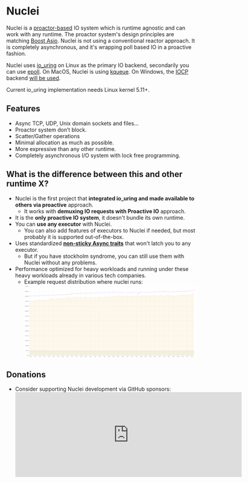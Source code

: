 # Nuclei

Nuclei is a [proactor-based](http://citeseerx.ist.psu.edu/viewdoc/summary?doi=10.1.1.49.9183) IO system which is runtime agnostic and can work with any runtime.
The proactor system's design principles are matching [Boost Asio](https://www.boost.org/doc/libs/1_47_0/doc/html/boost_asio/overview/core/async.html).
Nuclei is not using a conventional reactor approach. It is completely asynchronous, and it's wrapping poll based IO in a proactive fashion.

Nuclei uses [io_uring](https://kernel.dk/io_uring.pdf) on Linux as the primary IO backend, secondarily you can use [epoll](https://en.wikipedia.org/wiki/Epoll). On MacOS, Nuclei is using [kqueue](https://en.wikipedia.org/wiki/Kqueue).
On Windows, the [IOCP](https://en.wikipedia.org/wiki/Input/output_completion_port) backend [will be used](https://github.com/vertexclique/nuclei/pull/3).

Current io_uring implementation needs Linux kernel 5.11+.

## Features

* Async TCP, UDP, Unix domain sockets and files…
* Proactor system don’t block.
* Scatter/Gather operations
* Minimal allocation as much as possible.
* More expressive than any other runtime.
* Completely asynchronous I/O system with lock free programming.

## What is the difference between this and other runtime X?

* Nuclei is the first project that **integrated io_uring and made available to others via proactive** approach.
  * It works with **demuxing IO requests with Proactive IO** approach.
* It is the **only proactive IO system**, it doesn't bundle its own runtime.
* You can **use any executor** with Nuclei.
  * You can also add features of executors to Nuclei if needed, but most probably it is supported out-of-the-box.
* Uses standardized [**non-sticky Async traits**](https://docs.rs/futures/latest/futures/io/index.html) that won't latch you to any executor.
  * But if you have stockholm syndrome, you can still use them with Nuclei without any problems.
* Performance optimized for heavy workloads and running under these heavy workloads already in various tech companies.
  * Example request distribution where nuclei runs: ![Req/sec](assets/img/req_per_sec.png)

## Donations
* Consider supporting Nuclei development via GitHub sponsors:
  <iframe src="https://github.com/sponsors/vertexclique/card" title="Sponsor vertexclique" height="225" width="600" style="border: 0;"></iframe>